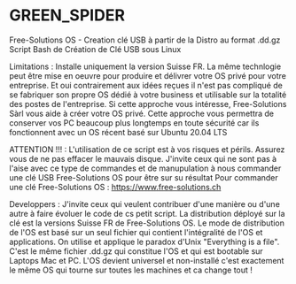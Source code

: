 # GREEN_SPIDER
Free-Solutions OS - Creation clé USB à partir de la Distro au format .dd.gz
Script Bash de Création de Clé USB sous Linux

Limitations : Installe uniquement la version Suisse FR. La même technlogie peut être mise en oeuvre pour produire et délivrer votre OS privé pour votre entreprise. Et oui contrairement aux idées reçues il n'est pas compliqué de se fabriquer son propre OS dédié à votre business et utilisable sur la totalité des postes de l'entreprise. Si cette approche vous intéresse, Free-Solutions Sàrl vous aide à créer votre OS privé. Cette approche vous permettra de conserver vos PC beaucoup plus longtemps en toute sécurité car ils fonctionnent avec un OS récent basé sur Ubuntu 20.04 LTS

ATTENTION !!! : L'utilisation de ce script est à vos risques et périls. Assurez vous de ne pas effacer le mauvais disque.
J'invite ceux qui ne sont pas à l'aise avec ce type de commandes et de manupulation à nous commander une clé USB Free-Solutions OS pour être sur su résultat
Pour commander une clé Free-Solutions OS : https://www.free-solutions.ch

Developpers : J'invite ceux qui veulent contribuer d'une manière ou d'une autre à faire évoluer le code de cs petit script. La distribution déployé sur la clé est la versions Suisse FR de Free-Solutions OS. Le mode de distribution de l'OS est basé sur un seul fichier qui contient l'intégralité de l'OS et applications.
On utilise et applique le paradox d'Unix "Everything is a file". C'est le même fichier .dd.gz qui constitue l'OS et qui est bootable sur Laptops Mac et PC. L'OS devient universel et non-installé c'est exactement le même OS qui tourne sur toutes les machines et ca change tout !

